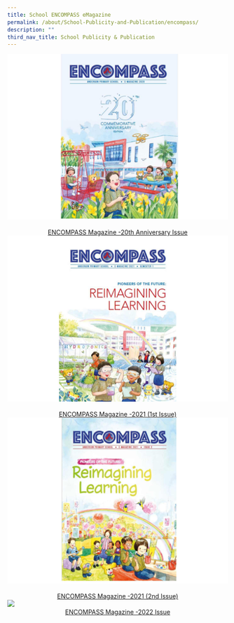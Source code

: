 ```yaml
---
title: School ENCOMPASS eMagazine
permalink: /about/School-Publicity-and-Publication/encompass/
description: ""
third_nav_title: School Publicity & Publication
---
```

<img style="width: %;" src="/images/2023%20Images/Encompass 20th Anniversary.jpg" align = "centre" />
 <center><a href="https://go.gov.sg/andpsencompass2020">ENCOMPASS Magazine -20th Anniversary Issue </a></center>
 
 <img style="width: %;" src="/images/2023%20Images/Encompass 2021 1st Issue.jpg" align = "centre" />
 <center><a href="https://go.gov.sg/andpsencompass20211">ENCOMPASS Magazine -2021 (1st Issue) </a></center>
 
 
 <img style="width: %;" src="/images/2023%20Images/Encompass 2021 2nd Issue.jpg" align = "centre" />
 <center><a href="https://go.gov.sg/andpsencompass20212">ENCOMPASS Magazine -2021 (2nd Issue)</a></center>
 
 <img style="width: %;" src="/images/2023%20Images/2022issue.jpg" align = "centre" />
 <center><a href="https://go.gov.sg/andpsencompass2020">ENCOMPASS Magazine -2022 Issue </a></center>